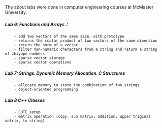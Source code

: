 The about labs were done in computer engineering courses at McMaster University.

##### Lab 6: Functions and Arrays：
        - add two vectors of the same size, with prototype  
        - returns the scalar product of two vectors of the same dimension  
        - return the norm of a vector
        - filter non-numeric characters from a string and return a string of zhiyopu numbers
        - sparse vector storage
        - sparse vector operations
        
##### Lab 7: Strings. Dynamic Memory Allocation. C Structures   
        - allocate memory to store the combination of two strings
        - object-oriented programming
        
##### Lab 8 C++ Classes
        - CUTE setup
        - matrix operation (copy, sub matrix, addition, upper triginal matrix, to string)
